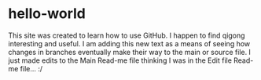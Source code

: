 # hello-world
This site was created to learn how to use GitHub. I happen to find  qigong interesting and useful.
I am adding this new text as a means of seeing how changes in branches eventually make their way to the main or source file.
I just made edits to the Main Read-me file thinking I was in the Edit file Read-me file... :/
